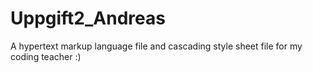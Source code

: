 # Uppgift2_Andreas
A hypertext markup language file and cascading style sheet file for my coding teacher :)
